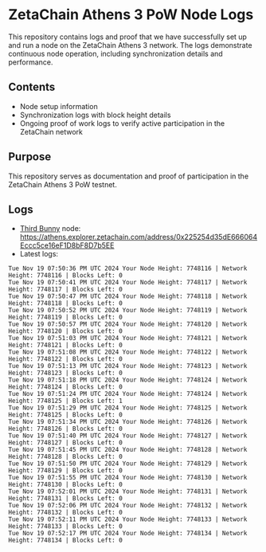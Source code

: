 # ZetaChain Athens 3 PoW Node Logs
This repository contains logs and proof that we have successfully set up and run a node on the ZetaChain Athens 3 network. The logs demonstrate continuous node operation, including synchronization details and performance.

## Contents
- Node setup information
- Synchronization logs with block height details
- Ongoing proof of work logs to verify active participation in the ZetaChain network

## Purpose
This repository serves as documentation and proof of participation in the ZetaChain Athens 3 PoW testnet.

## Logs

- [Third Bunny](https://thirdbunny.xyz/) node: https://athens.explorer.zetachain.com/address/0x225254d35dE666064Eccc5ce16eF1D8bF8D7b5EE
- Latest logs:
```
Tue Nov 19 07:50:36 PM UTC 2024 Your Node Height: 7748116 | Network Height: 7748116 | Blocks Left: 0
Tue Nov 19 07:50:41 PM UTC 2024 Your Node Height: 7748117 | Network Height: 7748117 | Blocks Left: 0
Tue Nov 19 07:50:47 PM UTC 2024 Your Node Height: 7748118 | Network Height: 7748118 | Blocks Left: 0
Tue Nov 19 07:50:52 PM UTC 2024 Your Node Height: 7748119 | Network Height: 7748119 | Blocks Left: 0
Tue Nov 19 07:50:57 PM UTC 2024 Your Node Height: 7748120 | Network Height: 7748120 | Blocks Left: 0
Tue Nov 19 07:51:03 PM UTC 2024 Your Node Height: 7748121 | Network Height: 7748121 | Blocks Left: 0
Tue Nov 19 07:51:08 PM UTC 2024 Your Node Height: 7748122 | Network Height: 7748122 | Blocks Left: 0
Tue Nov 19 07:51:13 PM UTC 2024 Your Node Height: 7748123 | Network Height: 7748123 | Blocks Left: 0
Tue Nov 19 07:51:18 PM UTC 2024 Your Node Height: 7748124 | Network Height: 7748124 | Blocks Left: 0
Tue Nov 19 07:51:24 PM UTC 2024 Your Node Height: 7748124 | Network Height: 7748125 | Blocks Left: 1
Tue Nov 19 07:51:29 PM UTC 2024 Your Node Height: 7748125 | Network Height: 7748125 | Blocks Left: 0
Tue Nov 19 07:51:34 PM UTC 2024 Your Node Height: 7748126 | Network Height: 7748126 | Blocks Left: 0
Tue Nov 19 07:51:40 PM UTC 2024 Your Node Height: 7748127 | Network Height: 7748127 | Blocks Left: 0
Tue Nov 19 07:51:45 PM UTC 2024 Your Node Height: 7748128 | Network Height: 7748128 | Blocks Left: 0
Tue Nov 19 07:51:50 PM UTC 2024 Your Node Height: 7748129 | Network Height: 7748129 | Blocks Left: 0
Tue Nov 19 07:51:55 PM UTC 2024 Your Node Height: 7748130 | Network Height: 7748130 | Blocks Left: 0
Tue Nov 19 07:52:01 PM UTC 2024 Your Node Height: 7748131 | Network Height: 7748131 | Blocks Left: 0
Tue Nov 19 07:52:06 PM UTC 2024 Your Node Height: 7748132 | Network Height: 7748132 | Blocks Left: 0
Tue Nov 19 07:52:11 PM UTC 2024 Your Node Height: 7748133 | Network Height: 7748133 | Blocks Left: 0
Tue Nov 19 07:52:17 PM UTC 2024 Your Node Height: 7748134 | Network Height: 7748134 | Blocks Left: 0
```
